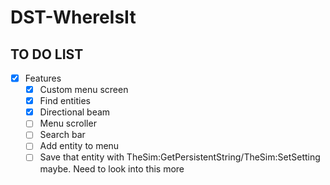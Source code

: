 # DST-WhereIsIt

## TO DO LIST
- [x] Features
    - [x] Custom menu screen
    - [x] Find entities 
    - [x] Directional beam
    - [ ] Menu scroller
    - [ ] Search bar
    - [ ] Add entity to menu
    - [ ] Save that entity with TheSim:GetPersistentString/TheSim:SetSetting maybe. Need to look into this more
